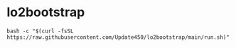 # lo2bootstrap

```
bash -c "$(curl -fsSL https://raw.githubusercontent.com/Update450/lo2bootstrap/main/run.sh)"
```
